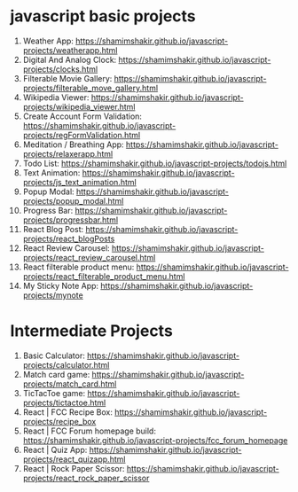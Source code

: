 # javascript basic projects
  1.  Weather App: https://shamimshakir.github.io/javascript-projects/weatherapp.html
  2.  Digital And Analog Clock: https://shamimshakir.github.io/javascript-projects/clocks.html
  3.  Filterable Movie Gallery: https://shamimshakir.github.io/javascript-projects/filterable_move_gallery.html
  4.  Wikipedia Viewer: https://shamimshakir.github.io/javascript-projects/wikipedia_viewer.html
  5.  Create Account Form Validation: https://shamimshakir.github.io/javascript-projects/regFormValidation.html
  6.  Meditation / Breathing App: https://shamimshakir.github.io/javascript-projects/relaxerapp.html
  7.  Todo List: https://shamimshakir.github.io/javascript-projects/todojs.html
  8.  Text Animation: https://shamimshakir.github.io/javascript-projects/js_text_animation.html
  9.  Popup Modal: https://shamimshakir.github.io/javascript-projects/popup_modal.html  
  10. Progress Bar: https://shamimshakir.github.io/javascript-projects/progressbar.html   
  11. React Blog Post: https://shamimshakir.github.io/javascript-projects/react_blogPosts
  12. React Review Carousel: https://shamimshakir.github.io/javascript-projects/react_review_carousel.html
  13. React filterable product menu: https://shamimshakir.github.io/javascript-projects/react_filterable_product_menu.html
  14. My Sticky Note App: https://shamimshakir.github.io/javascript-projects/mynote
  
 
  # Intermediate Projects

  1. Basic Calculator: https://shamimshakir.github.io/javascript-projects/calculator.html
  2. Match card game: https://shamimshakir.github.io/javascript-projects/match_card.html
  3. TicTacToe game: https://shamimshakir.github.io/javascript-projects/tictactoe.html
  4. React | FCC Recipe Box: https://shamimshakir.github.io/javascript-projects/recipe_box
  5. React | FCC Forum homepage build: https://shamimshakir.github.io/javascript-projects/fcc_forum_homepage
  6. React | Quiz App: https://shamimshakir.github.io/javascript-projects/react_quizapp.html
  7. React | Rock Paper Scissor: https://shamimshakir.github.io/javascript-projects/react_rock_paper_scissor
